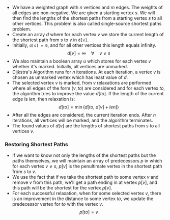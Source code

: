 - We have a weighted graph with $n$ vertices and $m$ edges. The weights of all edges are non-negative. We are given a starting vertex $s$. We will then find the lengths of the shortest paths from a starting vertex $s$ to all other vertices. This problem is also called single-source shortest paths problem.
- Create an array $d$ where for each vertex $v$ we store the current length of the shortest path from $s$ to $v$ in `d[v]`.
- Initially, `d[s] = 0`, and for all other vertices this length equals infinity.
$$
d[v] = \infty\quad \forall\quad v\ne s
$$
- We also maintain a boolean array $u$ which stores for each vertex $v$ whether it's marked. Initially, all vertices are unmarked.
- Dijkstra's Algorithm runs for $n$ iterations. At each iteration, a vertex $v$ is chosen as unmarked vertex which has least value of $d$.
- The selected vertex $v$ is marked, from $v$ relaxations are performed where all edges of the form $(v, to)$ are considered and for each vertex $to$, the algorithm tries to improve the value $d[to]$. If the length of the current edge is $len$, then relaxation is:
$$
d[to] = \min(d[to,\ d[v]+len])
$$
- After all the edges are considered, the current iteration ends. After $n$ iterations, all vertices will be marked, and the algorithm terminates.
- The found values of $d[v]$ are the lengths of shortest paths from $s$ to all vertices $v$.
### Restoring Shortest Paths
- If we want to know not only the lengths of the shortest paths but the paths themselves, we will maintain an array of predecessors $p$ in which for each vertex $v \ne s$, $p[v]$ is the penultimate vertex in the shortest path from $s$ to $v$.
- We use the fact that if we take the shortest path to some vertex $v$ and remove $v$ from this path, we'll get a path ending in at vertex $p[v]$, and this path will be the shortest for the vertex $p[v]$.
- For each successful relaxation, when for some selected vertex $v$, there is an improvement in the distance to some vertex $to$, we update the predecessor vertex for $to$ with the vertex $v$.
$$
p[to] = v
$$
